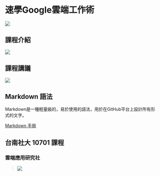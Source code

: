 # 速學Google雲端工作術

[<img src="https://goo.gl/xNRLjR.qr">](https://goo.gl/xNRLjR)

## 課程介紹

[<img src="https://goo.gl/iZpri2.qr">](https://goo.gl/iZpri2)

## 課程講議

[<img src="https://goo.gl/qLfLef.qr">](https://goo.gl/qLfLef)

## Markdown 語法

Markdown是一種輕量級的，易於使用的語法，用於在GitHub平台上設計所有形式的文字。

[Markdown 手冊](https://guides.github.com/features/mastering-markdown/)


## 台南社大 10701 課程

### 雲端應用研究社
>[<img src="https://goo.gl/bk9JvY.qr">](https://goo.gl/bk9JvY)